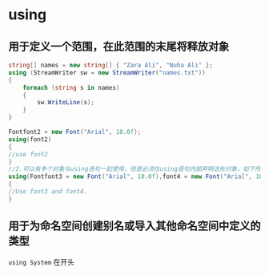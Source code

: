 # using
## 用于定义一个范围，在此范围的末尾将释放对象
```c#
string[] names = new string[] { "Zara Ali", "Nuha Ali" };
using (StreamWriter sw = new StreamWriter("names.txt"))
{
    foreach (string s in names)
    {
        sw.WriteLine(s);
    }
}

Fontfont2 = new Font("Arial", 10.0f);
using(font2)
{
//use font2
}
//2.可以有多个对象与using语句一起使用，但是必须在using语句内部声明这些对象，如下所示：
using(Fontfont3 = new Font("Arial", 10.0f),font4 = new Font("Arial", 10.0f))
{
//Use font3 and font4.
}
```


## 用于为命名空间创建别名或导入其他命名空间中定义的类型
`using System` 在开头